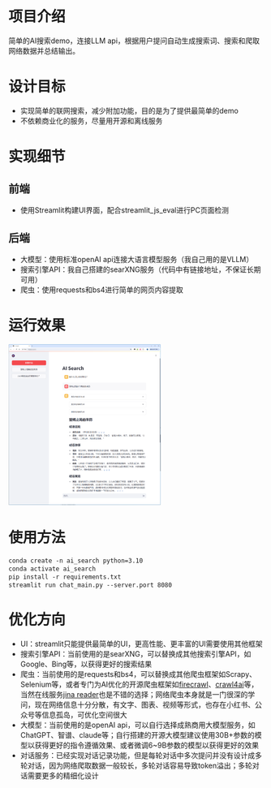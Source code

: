 # 项目介绍
简单的AI搜索demo，连接LLM api，根据用户提问自动生成搜索词、搜索和爬取网络数据并总结输出。

# 设计目标
- 实现简单的联网搜索，减少附加功能，目的是为了提供最简单的demo
- 不依赖商业化的服务，尽量用开源和离线服务

# 实现细节
## 前端
- 使用Streamlit构建UI界面，配合streamlit_js_eval进行PC页面检测
## 后端
- 大模型：使用标准openAI api连接大语言模型服务（我自己用的是VLLM）
- 搜索引擎API：我自己搭建的searXNG服务（代码中有链接地址，不保证长期可用）
- 爬虫：使用requests和bs4进行简单的网页内容提取

# 运行效果
<img src="./assets/screenshot2.png" width="300">
</img>

# 使用方法
```
conda create -n ai_search python=3.10
conda activate ai_search
pip install -r requirements.txt
streamlit run chat_main.py --server.port 8080
```

# 优化方向
- UI：streamlit只能提供最简单的UI，更高性能、更丰富的UI需要使用其他框架
- 搜索引擎API：当前使用的是searXNG，可以替换成其他搜索引擎API，如Google、Bing等，以获得更好的搜索结果
- 爬虫：当前使用的是requests和bs4，可以替换成其他爬虫框架如Scrapy、Selenium等，或者专门为AI优化的开源爬虫框架如[firecrawl](https://github.com/mendableai/firecrawl)、[crawl4ai](https://github.com/unclecode/crawl4ai)等，当然在线服务[jina reader](https://jina.ai/reader)也是不错的选择；网络爬虫本身就是一门很深的学问，现在网络信息十分分散，有文字、图表、视频等形式，也存在小红书、公众号等信息孤岛，可优化空间很大
- 大模型：当前使用的是openAI api，可以自行选择成熟商用大模型服务，如ChatGPT、智谱、claude等；自行搭建的开源大模型建议使用30B+参数的模型以获得更好的指令遵循效果、或者微调6~9B参数的模型以获得更好的效果
- 对话服务：已经实现对话记录功能，但是每轮对话中多次提问并没有设计成多轮对话，因为网络爬取数据一般较长，多轮对话容易导致token溢出；多轮对话需要更多的精细化设计